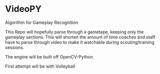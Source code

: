 # VideoPY

Algorithm for Gameplay Recognition 

This Repo will hopefully parse through a gametape, keeping only the gameplay sections. This will shorten the amount of time coaches and staff have to parse through video to make it watchable during scouting/training sessions.

The engine will be built off OpenCV-Python.

First attempt will be with Volleyball

